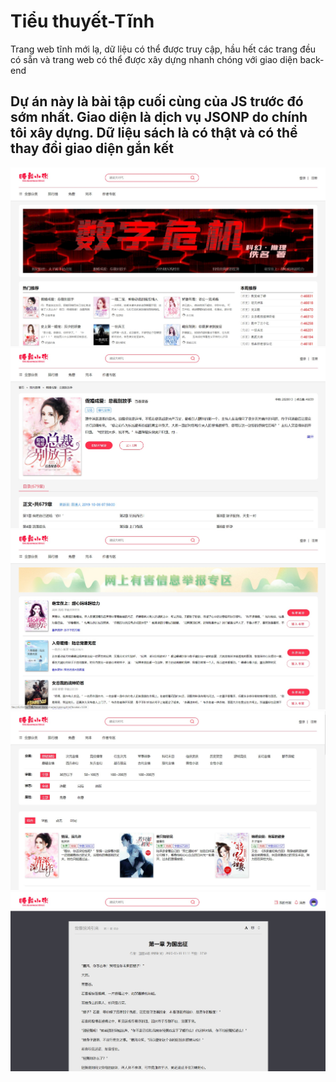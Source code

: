 # Tiểu thuyết-Tĩnh

Trang web tĩnh mới lạ, dữ liệu có thể được truy cập, hầu hết các trang đều có sẵn và trang web có thể được xây dựng nhanh chóng với giao diện back-end

## Dự án này là bài tập cuối cùng của JS trước đó sớm nhất. Giao diện là dịch vụ JSONP do chính tôi xây dựng. Dữ liệu sách là có thật và có thể thay đổi giao diện gắn kết

![](./doc/01.jpg)
![](./doc/02.jpg)
![](./doc/03.jpg)
![](./doc/04.jpg)
![](./doc/05.jpg)
